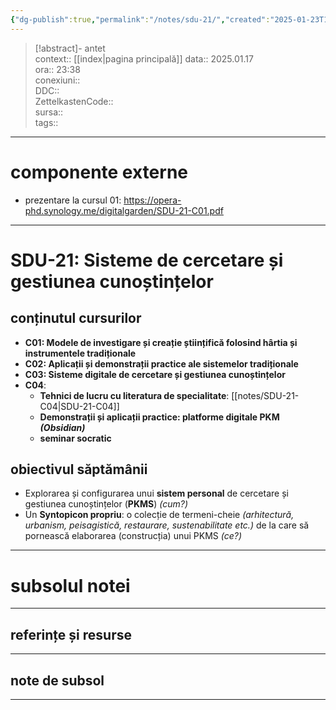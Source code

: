 ```yaml
---
{"dg-publish":true,"permalink":"/notes/sdu-21/","created":"2025-01-23T15:11:47.736+02:00","updated":"2025-01-23T16:06:24.756+02:00"}
---
```


> [!abstract]- antet  
> context::  [[index\|pagina principală]]
> data:: 2025.01.17  
> ora:: 23:38  
> conexiuni::  
> DDC::  
> ZettelkastenCode::  
> sursa::  
> tags::  


---

# componente externe
- prezentare la cursul 01: https://opera-phd.synology.me/digitalgarden/SDU-21-C01.pdf


---

# SDU-21: Sisteme de cercetare și gestiunea cunoștințelor

## conținutul cursurilor
- **C01: Modele de investigare și creație științifică folosind hârtia și instrumentele tradiționale**
- **C02: Aplicații și demonstrații practice ale sistemelor tradiționale**
- **C03: Sisteme digitale de cercetare și gestiunea cunoștințelor**
- **C04**:
	- **Tehnici de lucru cu literatura de specialitate**: [[notes/SDU-21-C04\|SDU-21-C04]]
	- **Demonstrații și aplicații practice: platforme digitale PKM *(Obsidian)***
	- **seminar socratic**
## obiectivul săptămânii
- Explorarea și configurarea unui **sistem personal** de cercetare și gestiunea cunoștințelor (**PKMS**) *(cum?)*
- Un **Syntopicon propriu**: o colecție de termeni-cheie *(arhitectură, urbanism, peisagistică, restaurare, sustenabilitate etc.)* de la care să pornească elaborarea (construcția) unui PKMS *(ce?)*


---
# subsolul notei
---
## referințe și resurse


---
## note de subsol
---


